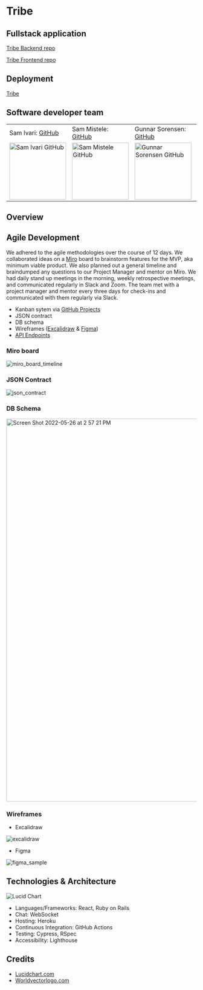 # Tribe

## Fullstack application
[Tribe Backend repo](https://github.com/Tribe-Turing/be_tribe)

[Tribe Frontend repo](https://github.com/Tribe-Turing/fe_tribe)

## Deployment

[Tribe](https://fe-tribe.herokuapp.com/)

## Software developer team

<table>
    <tr>
        <td> Sam Ivari: <a href="https://github.com/samivari">GitHub</td>
        <td> Sam Mistele: <a href="https://github.com/SamusMist">GitHub</td>
        <td> Gunnar Sorensen: <a href="https://github.com/glsorensen">GitHub</td>
        <td> Eldridge Turambi: <a href="https://github.com/Eldridge-Turambi">Github</td>
        <td> Lauralyn Watson: <a href="https://github.com/lswatson16">Github</td>
        <td> Dillon Parker: <a href="https://github.com/Prkr93">Github</td>
        <td> Andrew Musselman: <a href="https://github.com/Andrew-Musselman">Github</td>
        <td> Rory Magee: <a href="https://github.com/roryemagee1">Github</td>
    </tr>
 <td><img src="https://avatars.githubusercontent.com/u/87387139?v=4" alt="Sam Ivari GitHub"
 width="150" height="auto" /></td>
 <td><img src="https://avatars.githubusercontent.com/u/89484102?v=4" alt="Sam Mistele GitHub"
 width="150" height="auto" /></td>
 <td><img src="https://avatars.githubusercontent.com/u/81265307?v=4" alt="Gunnar Sorensen GitHub"
 width="150" height="auto" /></td>
 <td><img src="https://avatars.githubusercontent.com/u/87398716?v=4" alt="Eldridge Turambi GitHub"
 width="150" height="auto" /></td>
 <td><img src="https://avatars.githubusercontent.com/u/93230374?v=4" alt="Lauralyn Watson GitHub"
 width="150" height="auto" /></td>
 <td><img src="https://avatars.githubusercontent.com/u/90285348?v=4" alt="Dillon Parker GitHub"
 width="150" height="auto" /></td>
 <td><img src="https://avatars.githubusercontent.com/u/92277979?v=4" alt="Andrew Musselman GitHub"
 width="150" height="auto" /></td>
 <td><img src="https://avatars.githubusercontent.com/u/92283709?v=4" alt="Rory Magee GitHub"
 width="150" height="auto" /></td>
</table>

## Overview

## Agile Development

We adhered to the agile methodologies over the course of 12 days. We collaborated ideas on a [Miro](https://miro.com/app/board/uXjVO1zKKQA=/) board to brainstorm features for the MVP, aka minimum viable product. We also planned out a general timeline and braindumped any questions to our Project Manager and mentor on Miro. We had daily stand up meetings in the morning, weekly retrospective meetings, and communicated regularly in Slack and Zoom. The team met with a project manager and mentor every three days for check-ins and communicated with them regularly via Slack.

- Kanban sytem via [GitHub Projects](https://github.com/orgs/Tribe-Turing/projects/1)
- JSON contract
- DB schema
- Wireframes ([Excalidraw](https://excalidraw.com/#room=2375e1d4685f261149f5,6jF7oVpCf2QKov0c0hTuag) & [Figma](https://www.figma.com/file/lVCJisPvpdz075rT6nKBOR/Tribe))
- [API Endpoints](https://documenter.getpostman.com/view/20017443/Uz59PzXu)

### Miro board

![miro_board_timeline](https://user-images.githubusercontent.com/93230374/170589594-3cb43d2d-50f6-4554-a0a1-2502d6964ce8.png)

### JSON Contract

![json_contract](https://user-images.githubusercontent.com/93230374/170589289-94ac0631-feaa-4ed4-8d24-d7f663d02378.png)

### DB Schema

<img width="1010" alt="Screen Shot 2022-05-26 at 2 57 21 PM" src="https://user-images.githubusercontent.com/87387139/170579223-78af0685-c406-4b4b-9907-2f85562624a5.png">

### Wireframes

- Excalidraw

![excalidraw](https://user-images.githubusercontent.com/93230374/170589415-83173a5c-4b7e-4ab0-b907-86c53ccb246f.png)

- Figma

![figma_sample](https://user-images.githubusercontent.com/93230374/170589493-89a7679a-7da2-4887-83bd-2ab0679ed790.png)





## Technologies & Architecture

![Lucid Chart](https://user-images.githubusercontent.com/93230374/170495899-edd6d611-6a8e-4549-a304-57b8b00956e5.png)

- Languages/Frameworks: React, Ruby on Rails
- Chat: WebSocket
- Hosting: Heroku
- Continuous Integration: GitHub Actions
- Testing: Cypress, RSpec
- Accessibility: Lighthouse

## Credits
- [Lucidchart.com](http://www.lucidchart.com)
- [Worldvectorlogo.com](http://worldvectorlogo.com/)
